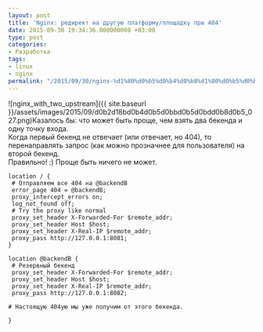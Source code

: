 ```yaml
---
layout: post
title: 'Nginx: редирект на другую платформу/площадку при 404'
date: 2015-09-30 19:34:36.000000000 +03:00
type: post
categories:
- Разработка
tags:
- linux
- nginx
permalink: "/2015/09/30/nginx-%d1%80%d0%b5%d0%b4%d0%b8%d1%80%d0%b5%d0%ba%d1%82-%d0%bd%d0%b0-%d0%b4%d1%80%d1%83%d0%b3%d1%83%d1%8e-%d0%bf%d0%bb%d0%b0%d1%82%d1%84%d0%be%d1%80%d0%bc%d1%83%d0%bf%d0%bb%d0%be%d1%89%d0%b0%d0%b4/"
---
```

![nginx_with_two_upstream]({{ site.baseurl }}/assets/images/2015/09/d0b2d18bd0b4d0b5d0bbd0b5d0bdd0b8d0b5_027.png)Казалось бы: что может быть проще, чем взять два бекенда и одну точку входа.  
Когда первый бекенд не отвечает (или отвечает, но 404), то перенаправлять запрос (как можно прозначнее для пользователя) на второй бекенд.  
Правильно! :) Проще быть ничего не может.

```
location / {  
 # Отправляем все 404 на @backendB  
 error_page 404 = @backendB;  
 proxy_intercept_errors on;  
 log_not_found off;  
 # Try the proxy like normal  
 proxy_set_header X-Forwarded-For $remote_addr;  
 proxy_set_header Host $host;  
 proxy_set_header X-Real-IP $remote_addr;  
 proxy_pass http://127.0.0.1:8081;  
}

location @backendB {  
 # Резервный бекенд  
 proxy_set_header X-Forwarded-For $remote_addr;  
 proxy_set_header Host $host;  
 proxy_set_header X-Real-IP $remote_addr;  
 proxy_pass http://127.0.0.1:8082;

# Настоящую 404ую мы уже получим от этого бекенда.

}
```

